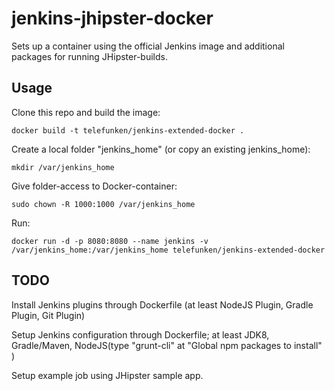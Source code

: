 # jenkins-jhipster-docker

Sets up a container using the official Jenkins image and additional packages for running JHipster-builds.

## Usage

Clone this repo and build the image:

    docker build -t telefunken/jenkins-extended-docker .

Create a local folder "jenkins_home" (or copy an existing jenkins_home):

    mkdir /var/jenkins_home

Give folder-access to Docker-container:

    sudo chown -R 1000:1000 /var/jenkins_home

Run:

    docker run -d -p 8080:8080 --name jenkins -v /var/jenkins_home:/var/jenkins_home telefunken/jenkins-extended-docker
    
## TODO

Install Jenkins plugins through Dockerfile (at least NodeJS Plugin, Gradle Plugin, Git Plugin)

Setup Jenkins configuration through Dockerfile; at least JDK8, Gradle/Maven, NodeJS(type "grunt-cli"  at "Global npm packages to install" )

Setup example job using JHipster sample app.
